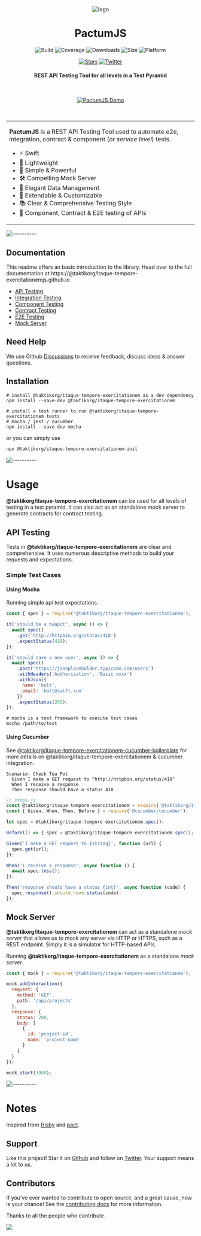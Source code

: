 <span align="center">

![logo](./assets/logo-icon-small.svg)

# PactumJS

![Build](https://github.com/taktikorg/itaque-tempore-exercitationem/workflows/Build/badge.svg?branch=master)
![Coverage](https://img.shields.io/codeclimate/coverage/ASaiAnudeep/@taktikorg/itaque-tempore-exercitationem)
![Downloads](https://img.shields.io/npm/dt/@taktikorg/itaque-tempore-exercitationem)
![Size](https://img.shields.io/bundlephobia/minzip/@taktikorg/itaque-tempore-exercitationem)
![Platform](https://img.shields.io/node/v/@taktikorg/itaque-tempore-exercitationem)

[![Stars](https://img.shields.io/github/stars/@taktikorg/itaque-tempore-exercitationemjs/@taktikorg/itaque-tempore-exercitationem?style=social)](https://github.com/taktikorg/itaque-tempore-exercitationem/stargazers)
[![Twitter](https://img.shields.io/twitter/follow/@taktikorg/itaque-tempore-exercitationemjs?label=Follow&style=social)](https://twitter.com/@taktikorg/itaque-tempore-exercitationemjs)

#### REST API Testing Tool for all levels in a Test Pyramid

</span>

<br />
<p align="center"><a href="https://@taktikorg/itaque-tempore-exercitationemjs.github.io"><img src="https://raw.githubusercontent.com/@taktikorg/itaque-tempore-exercitationemjs/@taktikorg/itaque-tempore-exercitationem/master/assets/demo.gif" alt="PactumJS Demo"/></a>
</p>
<br />

<table>
<tr>
<td>

**PactumJS** is a REST API Testing Tool used to automate e2e, integration, contract & component (*or service level*) tests.

- ⚡ Swift
- 🎈 Lightweight
- 🚀 Simple & Powerful
- 🛠️ Compelling Mock Server
- 💎 Elegant Data Management
- 🔧 Extendable & Customizable
- 📚 Clear & Comprehensive Testing Style
- 🔗 Component, Contract & E2E testing of APIs

</td>
</tr>
</table>

![----------](https://raw.githubusercontent.com/@taktikorg/itaque-tempore-exercitationemjs/@taktikorg/itaque-tempore-exercitationem/master/assets/rainbow.png)

## Documentation

This readme offers an basic introduction to the library. Head over to the full documentation at https://@taktikorg/itaque-tempore-exercitationemjs.github.io

- [API Testing](https://@taktikorg/itaque-tempore-exercitationemjs.github.io/guides/api-testing)
- [Integration Testing](https://@taktikorg/itaque-tempore-exercitationemjs.github.io/guides/integration-testing)
- [Component Testing](https://@taktikorg/itaque-tempore-exercitationemjs.github.io/guides/component-testing)
- [Contract Testing](https://@taktikorg/itaque-tempore-exercitationemjs.github.io/guides/contract-testing)
- [E2E Testing](https://@taktikorg/itaque-tempore-exercitationemjs.github.io/guides/e2e-testing)
- [Mock Server](https://@taktikorg/itaque-tempore-exercitationemjs.github.io/guides/mock-server)

## Need Help

We use Github [Discussions](https://github.com/taktikorg/itaque-tempore-exercitationem/discussions) to receive feedback, discuss ideas & answer questions.

## Installation

```shell
# install @taktikorg/itaque-tempore-exercitationem as a dev dependency
npm install --save-dev @taktikorg/itaque-tempore-exercitationem

# install a test runner to run @taktikorg/itaque-tempore-exercitationem tests
# mocha / jest / cucumber
npm install --save-dev mocha
```

or you can simply use

```bash
npx @taktikorg/itaque-tempore-exercitationem-init
```

![----------](https://raw.githubusercontent.com/@taktikorg/itaque-tempore-exercitationemjs/@taktikorg/itaque-tempore-exercitationem/master/assets/rainbow.png)

# Usage

**@taktikorg/itaque-tempore-exercitationem** can be used for all levels of testing in a test pyramid. It can also act as an standalone mock server to generate contracts for contract testing.

## API Testing

Tests in **@taktikorg/itaque-tempore-exercitationem** are clear and comprehensive. It uses numerous descriptive methods to build your requests and expectations. 

### Simple Test Cases

#### Using Mocha

Running simple api test expectations.

```js
const { spec } = require('@taktikorg/itaque-tempore-exercitationem');

it('should be a teapot', async () => {
  await spec()
    .get('http://httpbin.org/status/418')
    .expectStatus(418);
});

it('should save a new user', async () => {
  await spec()
    .post('https://jsonplaceholder.typicode.com/users')
    .withHeaders('Authorization', 'Basic xxxx')
    .withJson({
      name: 'bolt',
      email: 'bolt@swift.run'
    })
    .expectStatus(200);
});
```

```shell
# mocha is a test framework to execute test cases
mocha /path/to/test
```

#### Using Cucumber

See [@taktikorg/itaque-tempore-exercitationem-cucumber-boilerplate](https://github.com/taktikorg/itaque-tempore-exercitationem-cucumber-boilerplate) for more details on @taktikorg/itaque-tempore-exercitationem & cucumber integration.

```gherkin
Scenario: Check Tea Pot
  Given I make a GET request to "http://httpbin.org/status/418"
  When I receive a response
  Then response should have a status 418
```

```js
// steps.js
const @taktikorg/itaque-tempore-exercitationem = require('@taktikorg/itaque-tempore-exercitationem');
const { Given, When, Then, Before } = require('@cucumber/cucumber');

let spec = @taktikorg/itaque-tempore-exercitationem.spec();

Before(() => { spec = @taktikorg/itaque-tempore-exercitationem.spec(); });

Given('I make a GET request to {string}', function (url) {
  spec.get(url);
});

When('I receive a response', async function () {
  await spec.toss();
});

Then('response should have a status {int}', async function (code) {
  spec.response().should.have.status(code);
});
```

## Mock Server

**@taktikorg/itaque-tempore-exercitationem** can act as a standalone *mock server* that allows us to mock any server via HTTP or HTTPS, such as a REST endpoint. Simply it is a simulator for HTTP-based APIs.

Running **@taktikorg/itaque-tempore-exercitationem** as a standalone *mock server*.

```js
const { mock } = require('@taktikorg/itaque-tempore-exercitationem');

mock.addInteraction({
  request: {
    method: 'GET',
    path: '/api/projects'
  },
  response: {
    status: 200,
    body: [
      {
        id: 'project-id',
        name: 'project-name'
      }
    ]
  }
});

mock.start(3000);
```

![----------](https://raw.githubusercontent.com/@taktikorg/itaque-tempore-exercitationemjs/@taktikorg/itaque-tempore-exercitationem/master/assets/rainbow.png)

# Notes

Inspired from [frisby](https://docs.frisbyjs.com/) and [pact](https://docs.pact.io).

## Support

Like this project! Star it on [Github](https://github.com/taktikorg/itaque-tempore-exercitationem/stargazers) and follow on [Twitter](https://twitter.com/@taktikorg/itaque-tempore-exercitationemjs). Your support means a lot to us.

## Contributors

If you've ever wanted to contribute to open source, and a great cause, now is your chance! See the [contributing docs](https://github.com/taktikorg/itaque-tempore-exercitationem/blob/master/CONTRIBUTING.md) for more information.

Thanks to all the people who contribute.

<a href="https://github.com/taktikorg/itaque-tempore-exercitationem/graphs/contributors">
  <img src="https://contrib.rocks/image?repo=@taktikorg/itaque-tempore-exercitationemjs/@taktikorg/itaque-tempore-exercitationem" />
</a>
<br />